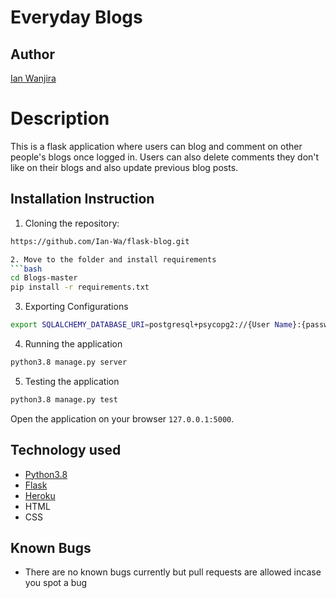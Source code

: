 # Everyday Blogs
## Author
[Ian Wanjira]( https://github.com/Ian-Wa)

# Description
This is a flask application where users can blog and comment on other people's blogs once logged in. Users can also delete comments they don't like on their blogs and also update previous blog posts.

## Installation Instruction
1. Cloning the repository:
  ```bash
  https://github.com/Ian-Wa/flask-blog.git

  2. Move to the folder and install requirements
  ```bash
  cd Blogs-master
  pip install -r requirements.txt
  ```

3. Exporting Configurations
```bash
export SQLALCHEMY_DATABASE_URI=postgresql+psycopg2://{User Name}:{password}@localhost/{database name}
```

4. Running the application
  ```bash
  python3.8 manage.py server
  ```

5. Testing the application
  ```bash
  python3.8 manage.py test
  ```
  Open the application on your browser `127.0.0.1:5000`.

## Technology used

* [Python3.8](https://www.python.org/)
* [Flask](http://flask.pocoo.org/)
* [Heroku](https://heroku.com)
* HTML
* CSS

## Known Bugs
* There are no known bugs currently but pull requests are allowed incase you spot a bug